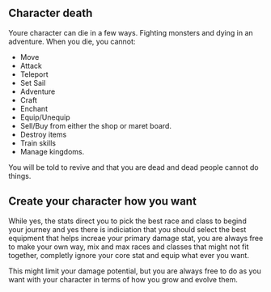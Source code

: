 ## Character death

Youre character can die in a few ways. Fighting monsters and dying in an adventure. When you die, you cannot:

- Move
- Attack
- Teleport
- Set Sail
- Adventure
- Craft
- Enchant
- Equip/Unequip
- Sell/Buy from either the shop or maret board.
- Destroy items
- Train skills
- Manage kingdoms.

You will be told to revive and that you are dead and dead people cannot do things.

## Create your character how you want

While yes, the stats direct you to pick the best race and class to begind your journey and yes there is indiciation that you should select the best equipment that helps increae your primary damage stat, you are always free to make your own way, mix and max races and classes that might not fit together, completly ignore your core stat and equip what ever you want.

This might limit your damage potential, but you are always free to do as you want with your character in terms of how you grow and evolve them.
